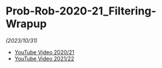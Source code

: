 # Prob-Rob-2020-21_Filtering-Wrapup

_(2023/10/31)_

- [YouTube Video 2020/21](https://youtu.be/ODJ6FPHMEGc)
- [YouTube Video 2021/22](https://youtu.be/CC5PTDP4zek)
